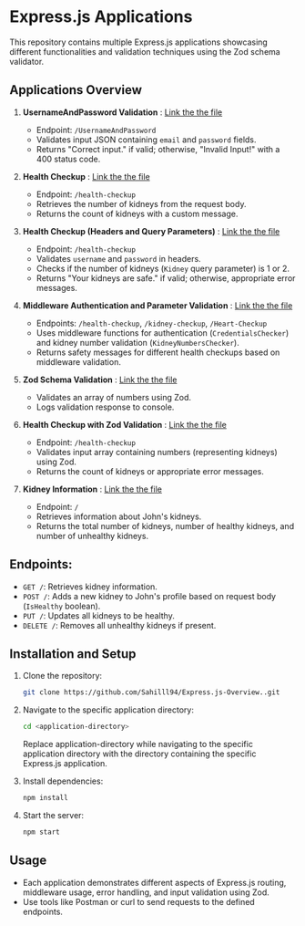 # Express.js Applications

This repository contains multiple Express.js applications showcasing different functionalities and validation techniques using the Zod schema validator.

## Applications Overview

1. **UsernameAndPassword Validation** : [Link the the file](https://github.com/Sahilll94/Express.js-Overview./blob/main/UsernameAndPasswordValidation.js)
   - Endpoint: `/UsernameAndPassword`
   - Validates input JSON containing `email` and `password` fields.
   - Returns "Correct input." if valid; otherwise, "Invalid Input!" with a 400 status code.

2. **Health Checkup** : [Link the the file](https://github.com/Sahilll94/Express.js-Overview./blob/main/HealthCheckUp.js)
   - Endpoint: `/health-checkup`
   - Retrieves the number of kidneys from the request body.
   - Returns the count of kidneys with a custom message.

3. **Health Checkup (Headers and Query Parameters)** : [Link the the file](https://github.com/Sahilll94/Express.js-Overview./blob/main/HealthCheckUp(HeadersAndQueryParameters).js)
   - Endpoint: `/health-checkup`
   - Validates `username` and `password` in headers.
   - Checks if the number of kidneys (`Kidney` query parameter) is 1 or 2.
   - Returns "Your kidneys are safe." if valid; otherwise, appropriate error messages.

4. **Middleware Authentication and Parameter Validation** : [Link the the file](https://github.com/Sahilll94/Express.js-Overview./blob/main/MiddlewareAuthenticationAndParameterValidation.js)
   - Endpoints: `/health-checkup`, `/kidney-checkup`, `/Heart-Checkup`
   - Uses middleware functions for authentication (`CredentialsChecker`) and kidney number validation (`KidneyNumbersChecker`).
   - Returns safety messages for different health checkups based on middleware validation.

5. **Zod Schema Validation** : [Link the the file](https://github.com/Sahilll94/Express.js-Overview./blob/main/ZodSchemaValidation.js)
   - Validates an array of numbers using Zod.
   - Logs validation response to console.

6. **Health Checkup with Zod Validation** : [Link the the file](https://github.com/Sahilll94/Express.js-Overview./blob/main/HealthCheckupWithZodValidation.js)
   - Endpoint: `/health-checkup`
   - Validates input array containing numbers (representing kidneys) using Zod.
   - Returns the count of kidneys or appropriate error messages.

7. **Kidney Information** : [Link the the file](https://github.com/Sahilll94/Express.js-Overview./blob/main/KidneyInformation.js)
   - Endpoint: `/`
   - Retrieves information about John's kidneys.
   - Returns the total number of kidneys, number of healthy kidneys, and number of unhealthy kidneys.

## Endpoints:
- `GET /`: Retrieves kidney information.
- `POST /`: Adds a new kidney to John's profile based on request body (`IsHealthy` boolean).
- `PUT /`: Updates all kidneys to be healthy.
- `DELETE /`: Removes all unhealthy kidneys if present.

## Installation and Setup

1. Clone the repository:

   ```bash
   git clone https://github.com/Sahilll94/Express.js-Overview..git
   ```
2. Navigate to the specific application directory:

   ```bash
   cd <application-directory>
   ```

   Replace application-directory while navigating to the specific application directory with the directory containing the specific Express.js application.
   

4. Install dependencies:

   ```bash
   npm install
   ```

5. Start the server:

   ```bash
   npm start
   ```

## Usage
- Each application demonstrates different aspects of Express.js routing, middleware usage, error handling, and input validation using Zod.
- Use tools like Postman or curl to send requests to the defined endpoints.
